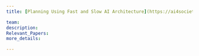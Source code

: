 ```yaml
---
title: [Planning Using Fast and Slow AI Architecture](https://ai4society.github.io/generalized_planning)  

team: 
description:
Relevant_Papers: 
more_details: 

---
```

